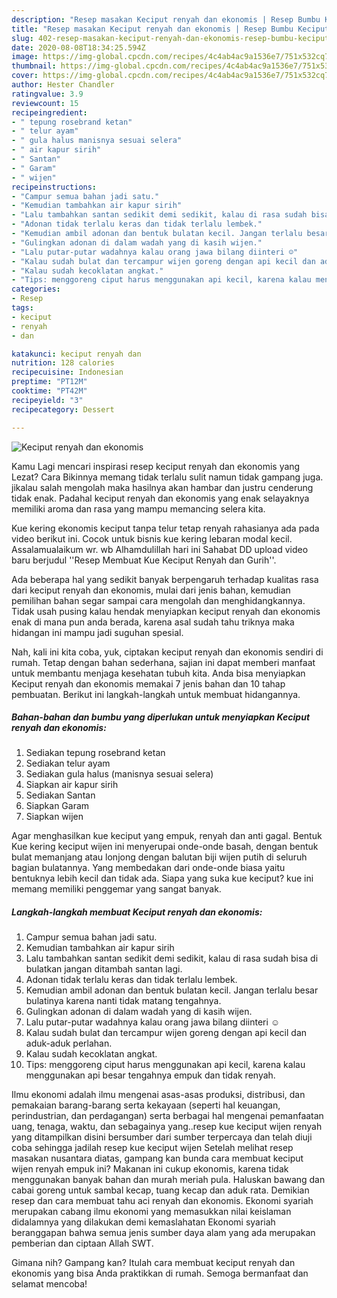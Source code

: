 ```yaml
---
description: "Resep masakan Keciput renyah dan ekonomis | Resep Bumbu Keciput renyah dan ekonomis Yang Enak dan Simpel"
title: "Resep masakan Keciput renyah dan ekonomis | Resep Bumbu Keciput renyah dan ekonomis Yang Enak dan Simpel"
slug: 402-resep-masakan-keciput-renyah-dan-ekonomis-resep-bumbu-keciput-renyah-dan-ekonomis-yang-enak-dan-simpel
date: 2020-08-08T18:34:25.594Z
image: https://img-global.cpcdn.com/recipes/4c4ab4ac9a1536e7/751x532cq70/keciput-renyah-dan-ekonomis-foto-resep-utama.jpg
thumbnail: https://img-global.cpcdn.com/recipes/4c4ab4ac9a1536e7/751x532cq70/keciput-renyah-dan-ekonomis-foto-resep-utama.jpg
cover: https://img-global.cpcdn.com/recipes/4c4ab4ac9a1536e7/751x532cq70/keciput-renyah-dan-ekonomis-foto-resep-utama.jpg
author: Hester Chandler
ratingvalue: 3.9
reviewcount: 15
recipeingredient:
- " tepung rosebrand ketan"
- " telur ayam"
- " gula halus manisnya sesuai selera"
- " air kapur sirih"
- " Santan"
- " Garam"
- " wijen"
recipeinstructions:
- "Campur semua bahan jadi satu."
- "Kemudian tambahkan air kapur sirih"
- "Lalu tambahkan santan sedikit demi sedikit, kalau di rasa sudah bisa di bulatkan jangan ditambah santan lagi."
- "Adonan tidak terlalu keras dan tidak terlalu lembek."
- "Kemudian ambil adonan dan bentuk bulatan kecil. Jangan terlalu besar bulatinya karena nanti tidak matang tengahnya."
- "Gulingkan adonan di dalam wadah yang di kasih wijen."
- "Lalu putar-putar wadahnya kalau orang jawa bilang diinteri ☺️"
- "Kalau sudah bulat dan tercampur wijen goreng dengan api kecil dan aduk-aduk perlahan."
- "Kalau sudah kecoklatan angkat."
- "Tips: menggoreng ciput harus menggunakan api kecil, karena kalau menggunakan api besar tengahnya empuk dan tidak renyah."
categories:
- Resep
tags:
- keciput
- renyah
- dan

katakunci: keciput renyah dan 
nutrition: 128 calories
recipecuisine: Indonesian
preptime: "PT12M"
cooktime: "PT42M"
recipeyield: "3"
recipecategory: Dessert

---
```



![Keciput renyah dan ekonomis](https://img-global.cpcdn.com/recipes/4c4ab4ac9a1536e7/751x532cq70/keciput-renyah-dan-ekonomis-foto-resep-utama.jpg)

Kamu Lagi mencari inspirasi resep keciput renyah dan ekonomis yang Lezat? Cara Bikinnya memang tidak terlalu sulit namun tidak gampang juga. jikalau salah mengolah maka hasilnya akan hambar dan justru cenderung tidak enak. Padahal keciput renyah dan ekonomis yang enak selayaknya memiliki aroma dan rasa yang mampu memancing selera kita.

Kue kering ekonomis keciput tanpa telur tetap renyah rahasianya ada pada video berikut ini. Cocok untuk bisnis kue kering lebaran modal kecil. Assalamualaikum wr. wb Alhamdulillah hari ini Sahabat DD upload video baru berjudul &#39;&#39;Resep Membuat Kue Keciput Renyah dan Gurih&#39;&#39;.

Ada beberapa hal yang sedikit banyak berpengaruh terhadap kualitas rasa dari keciput renyah dan ekonomis, mulai dari jenis bahan, kemudian pemilihan bahan segar sampai cara mengolah dan menghidangkannya. Tidak usah pusing kalau hendak menyiapkan keciput renyah dan ekonomis enak di mana pun anda berada, karena asal sudah tahu triknya maka hidangan ini mampu jadi suguhan spesial.


Nah, kali ini kita coba, yuk, ciptakan keciput renyah dan ekonomis sendiri di rumah. Tetap dengan bahan sederhana, sajian ini dapat memberi manfaat untuk membantu menjaga kesehatan tubuh kita. Anda bisa menyiapkan Keciput renyah dan ekonomis memakai 7 jenis bahan dan 10 tahap pembuatan. Berikut ini langkah-langkah untuk membuat hidangannya.

<!--inarticleads1-->

##### Bahan-bahan dan bumbu yang diperlukan untuk menyiapkan Keciput renyah dan ekonomis:

1. Sediakan  tepung rosebrand ketan
1. Sediakan  telur ayam
1. Sediakan  gula halus (manisnya sesuai selera)
1. Siapkan  air kapur sirih
1. Sediakan  Santan
1. Siapkan  Garam
1. Siapkan  wijen


Agar menghasilkan kue keciput yang empuk, renyah dan anti gagal. Bentuk Kue kering keciput wijen ini menyerupai onde-onde basah, dengan bentuk bulat memanjang atau lonjong dengan balutan biji wijen putih di seluruh bagian bulatannya. Yang membedakan dari onde-onde biasa yaitu bentuknya lebih kecil dan tidak ada. Siapa yang suka kue keciput? kue ini memang memiliki penggemar yang sangat banyak. 

<!--inarticleads2-->

##### Langkah-langkah membuat Keciput renyah dan ekonomis:

1. Campur semua bahan jadi satu.
1. Kemudian tambahkan air kapur sirih
1. Lalu tambahkan santan sedikit demi sedikit, kalau di rasa sudah bisa di bulatkan jangan ditambah santan lagi.
1. Adonan tidak terlalu keras dan tidak terlalu lembek.
1. Kemudian ambil adonan dan bentuk bulatan kecil. Jangan terlalu besar bulatinya karena nanti tidak matang tengahnya.
1. Gulingkan adonan di dalam wadah yang di kasih wijen.
1. Lalu putar-putar wadahnya kalau orang jawa bilang diinteri ☺️
1. Kalau sudah bulat dan tercampur wijen goreng dengan api kecil dan aduk-aduk perlahan.
1. Kalau sudah kecoklatan angkat.
1. Tips: menggoreng ciput harus menggunakan api kecil, karena kalau menggunakan api besar tengahnya empuk dan tidak renyah.


Ilmu ekonomi adalah ilmu mengenai asas-asas produksi, distribusi, dan pemakaian barang-barang serta kekayaan (seperti hal keuangan, perindustrian, dan perdagangan) serta berbagai hal mengenai pemanfaatan uang, tenaga, waktu, dan sebagainya yang..resep kue keciput wijen renyah yang ditampilkan disini bersumber dari sumber terpercaya dan telah diuji coba sehingga jadilah resep kue keciput wijen Setelah melihat resep masakan nusantara diatas, gampang kan bunda cara membuat keciput wijen renyah empuk ini? Makanan ini cukup ekonomis, karena tidak menggunakan banyak bahan dan murah meriah pula. Haluskan bawang dan cabai goreng untuk sambal kecap, tuang kecap dan aduk rata. Demikian resep dan cara membuat tahu aci renyah dan ekonomis. Ekonomi syariah merupakan cabang ilmu ekonomi yang memasukkan nilai keislaman didalamnya yang dilakukan demi kemaslahatan Ekonomi syariah beranggapan bahwa semua jenis sumber daya alam yang ada merupakan pemberian dan ciptaan Allah SWT. 

Gimana nih? Gampang kan? Itulah cara membuat keciput renyah dan ekonomis yang bisa Anda praktikkan di rumah. Semoga bermanfaat dan selamat mencoba!
